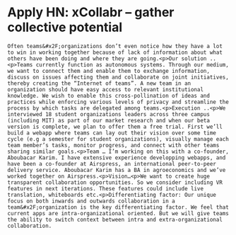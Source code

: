 # Apply HN: xCollabr – gather collective potential

	Often teams&#x2F;organizations don’t even notice how they have a lot to win in working together because of lack of information about what others have been doing and where they are going.<p>Our solution ..<p>Teams currently function as autonomous systems. Through our medium, we want to connect them and enable them to exchange information, discuss on issues affecting them and collaborate on joint initiatives, thereby creating the “Internet of teams”. A new team in an organization should have easy access to relevant institutional knowledge. We wish to enable this cross-pollination of ideas and practices while enforcing various levels of privacy and streamline the process by which tasks are delegated among teams.<p>Execution ..<p>We interviewed 18 student organizations leaders across three campus (including MIT) as part of our market research and when our beta version is complete, we plan to offer them a free trial. First we’ll build a webapp where teams can lay out their vision over some time cycle (e.g a semester for student organizations), visually manage each team member’s tasks, monitor progress, and connect with other teams sharing similar goals.<p>Team … I’m working on this with a co-founder, Aboubacar Karim. I have extensive experience developping webapps, and have been a co-founder at Airspress, an international peer-to-peer delivery service. Aboubacar Karim has a BA in agroeconomics and we’ve worked together on Airspress.<p>Vision…<p>We want to create huge transparent collaboration opportunities. So we consider including VR features in next iterations. These features could include live translation, whiteboards etc.<p>Differentiating factor: Our unique focus on both inwards and outwards collaboration in a team&#x2F;organization is the key differentiating factor. We feel that current apps are intra-organizational oriented. But we will give teams the ability to switch context between intra and extra-organizational collaboration.
